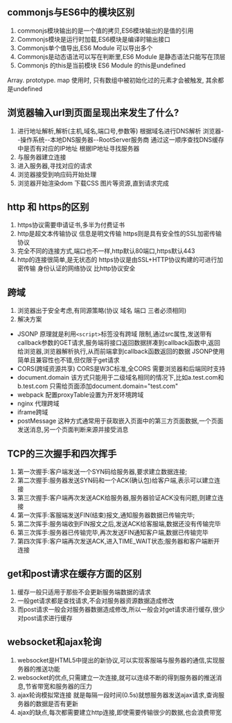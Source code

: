 <!--
 * @Author: yxh
 * @Date: 2020-08-02 23:15:50
 * @LastEditors: yxh
 * @LastEditTime: 2020-08-08 20:39:38
 * @Description: 
-->

## commonjs与ES6中的模块区别

1. commonjs模块输出的是一个值的拷贝,ES6模块输出的是值的引用
2. Commonjs模块是运行时加载,ES6模块是编译时输出接口
3. Commonjs单个值导出,ES6 Module 可以导出多个
4. Commonjs是动态语法可以写在判断里,ES6 Module 是静态语法只能写在顶层
5. Commonjs 的this是当前模块 ES6 Module 的this是undefined

Array. prototype. map 使用时, 只有数组中被初始化过的元素才会被触发, 其余都是undefined

## 浏览器输入url到页面呈现出来发生了什么?

1. 进行地址解析,解析(主机,域名,端口号,参数等) 根据域名进行DNS解析 浏览器--操作系统--本地DNS服务器--RootServer服务商 通过这一顺序查找DNS缓存中是否有对应的IP地址 根据IP地址寻找服务器
2. 与服务器建立连接
3. 进入服务器,寻找对应的请求
4. 浏览器接受到响应码开始处理
5. 浏览器开始渲染dom 下载CSS 图片等资源,直到请求完成

## http 和 https的区别

1. https协议需要申请证书,多半为付费证书
2. http是超文本传输协议 信息是明文传输 https则是具有安全性的SSL加密传输协议
3. 完全不同的连接方式,端口也不一样,http默认80端口,https默认443
4. http的连接很简单,是无状态的 https协议是由SSL+HTTP协议构建的可进行加密传输 身份认证的网络协议 比http协议安全
## 跨域
1. 浏览器出于安全考虑,有同源策略(协议 域名 端口 三者必须相同)
2. 解决方案
- JSONP 原理就是利用```<script>```标签没有跨域 限制,通过src属性,发送带有callback参数的GET请求,服务端将接口返回数据拼凑到callback函数中,返回给浏览器,浏览器解析执行,从而前端拿到callback函数返回的数据 JSONP使用简单且兼容性也不错,但仅限于get请求
- CORS(跨域资源共享) CORS是W3C标准,全CORS 需要浏览器和后端同时支持
- document.domain 该方式只能用于二级域名相同的情况下,比如a.test.com和b.test.com 只需给页面添加document.domain="test.com"
- webpack 配置proxyTable设置为开发环境跨域
- nginx 代理跨域
- iframe跨域
- postMessage 这种方式通常用于获取嵌入页面中的第三方页面数据,一个页面发送消息,另一个页面判断来源并接受消息
## TCP的三次握手和四次挥手
1. 第一次握手:客户端发送一个SYN码给服务器,要求建立数据连接;
2. 第二次握手:服务器发送SYN码和一个ACK(确认包)给客户端,表示可以建立连接
3. 第三次握手:客户端再次发送ACK给服务器,服务器验证ACK没有问题,则建立连接
4. 第一次挥手:客服端发送FIN(结束)报文,通知服务器数据已传输完毕;
5. 第二次挥手:服务端收到FIN报文之后,发送ACK给客服端,数据还没有传输完毕
6. 第三次挥手:服务器已传输完毕,再次发送FIN通知客户端,数据已传输完毕
7. 第四次挥手:客户端再次发送ACK,进入TIME_WAIT状态;服务器和客户端断开连接
## get和post请求在缓存方面的区别
1. 缓存一般只适用于那些不会更新服务端数据的请求
2. 一般get请求都是查找请求,不会对服务器资源数据造成修改
3. 而post请求一般会对服务器数据造成修改,所以一般会对get请求进行缓存,很少对post请求进行缓存
## websocket和ajax轮询
1. websocket是HTML5中提出的新协议,可以实现客服端与服务器的通信,实现服务器的推送功能
2. websocket的优点,只需建立一次连接,就可以连续不断的得到服务器的推送消息,节省带宽和服务器的压力
3. ajax轮询模拟常连接 就是每隔一段时间(0.5s)就想服务器发送ajax请求,查询服务器的数据是否有更新
4. ajax的缺点,每次都需要建立http连接,即使需要传输很少的数据,也会浪费带宽